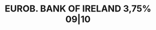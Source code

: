 ---
layout: asset
title: EUROB. BANK OF IRELAND 3,75% 09|10                          
isin: XS0402204456
---